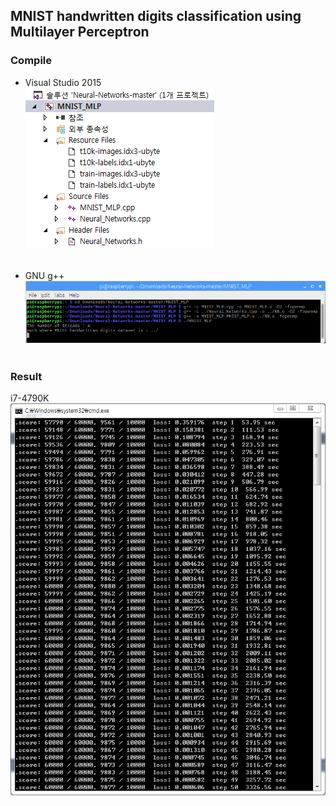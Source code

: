 ## MNIST handwritten digits classification using Multilayer Perceptron

### Compile
- Visual Studio 2015</br>
![VS_2015](/MNIST_MLP/screenshot/VS_2015.png)</br></br>

- GNU g++</br>
![g++](/MNIST_MLP/screenshot/g++.png)</br></br>

### Result
i7-4790K</br>
![result](/MNIST_MLP/screenshot/MNIST_MLP.png)</br>
